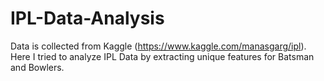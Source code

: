 # IPL-Data-Analysis
Data is collected from Kaggle (https://www.kaggle.com/manasgarg/ipl). Here I tried to analyze IPL Data by extracting unique features for Batsman and Bowlers. 
